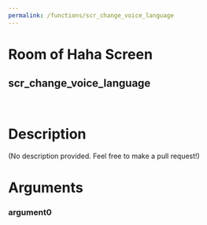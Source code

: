 ```yaml
---
permalink: /functions/scr_change_voice_language
---
```

# Room of Haha Screen  
## scr_change_voice_language  
&nbsp;  
# Description  
(No description provided. Feel free to make a pull request!) 
&nbsp;  
# Arguments
### argument0

&nbsp;  


